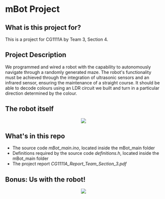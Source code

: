 # mBot Project

## What is this project for?
This is a project for CG1111A by Team 3, Section 4.

## Project Description
We programmed and wired a robot with the capability to autonomously navigate through a randomly generated maze.  The robot's functionality must be  achieved through the integration of ultrasonic sensors and an infrared sensor, ensuring the maintenance of a straight course.
It should be able to decode colours using an LDR circuit we built and turn in a particular direction determined by the colour. 

## The robot itself
<p align="center">
   <img src="https://github.com/flyingapricot/mBot_Project/assets/126645544/3943efe7-048f-4584-9b82-5daa0b6e724c"/>
</p>

## What's in this repo
- The source code *mBot_main.ino*, located inside the mBot_main folder
- Definitions required by the source code *definitions.h*, located inside the mBot_main folder
- The project report *CG1111A_Report_Team_Section_3.pdf*


## Bonus: Us with the robot!
<p align="center">
   <img src="https://github.com/flyingapricot/mBot_Project/assets/126645544/80ee90b2-2fe3-47bd-b205-43c2094c3c40"/>
</p>
